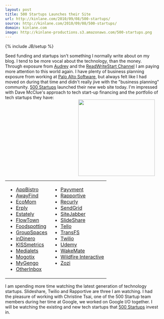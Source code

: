 ```yaml
---
layout: post
title: 500 Startups Launches their Site
url: http://kinlane.com/2010/09/08/500-startups/
source: http://kinlane.com/2010/09/08/500-startups/
domain: kinlane.com
image: http://kinlane-productions.s3.amazonaws.com/500-startups.png
---
```

{% include JB/setup %}<p><!DOCTYPE html PUBLIC "-//W3C//DTD XHTML 1.0 Transitional//EN"
    "http://www.w3.org/TR/xhtml1/DTD/xhtml1-transitional.dtd">
<html xmlns="http://www.w3.org/1999/xhtml">
  <head>
    <title></title>
  </head>
  <body>
    Seed funding and startups isn't something I normally write about on my blog. I tend to be more vocal about the technology, than the money. Through exposure from <a href=
    "http://www.audreywatters.com" target="_blank">Audrey</a> and the <a href="http://www.readwriteweb.com/start/" target="_blank">ReadWriteStart Channel</a> I am paying more attention to this world
    again. I have plenty of business planning exposure from working at <a href="http://www.paloalto.com" target="_blank">Palo Alto Software</a>, but always felt like I had moved on during that time
    and didn't really jive with the "business planning" community. <a href="http://500startups.com/" target="_blank">500 Startups</a> launched their new web site today. I'm impressed with Dave
    McClue's approach to tech start-up financing and the portfolio of tech startups they have: <img class="alignnone" style="padding: 15px;" title="500 Startups" src=
    "http://kinlane-productions.s3.amazonaws.com/500-startups.png" alt="" width="250" align="right" />
    <table cellspacing="2" cellpadding="2">
      <tbody>
        <tr>
          <td valign="top">
            <ul class="mainlist">
              <li>
                <a href="http://appbistro.com/" target="_blank">AppBistro</a>
              </li>
              <li>
                <a href="http://awayfind.com/" target="_blank">AwayFind</a>
              </li>
              <li>
                <a href="http://ecomom.com/" target="_blank">EcoMom</a>
              </li>
              <li>
                <a href="http://erply.com/" target="_blank">Erply</a>
              </li>
              <li>
                <a href="http://estately.com/" target="_blank">Estately</a>
              </li>
              <li>
                <a href="http://www.flowtown.com/" target="_blank">FlowTown</a>
              </li>
              <li>
                <a href="http://foodspotting.com/" target="_blank">Foodspotting</a>
              </li>
              <li>
                <a href="http://groupspaces.com/" target="_blank">GroupSpaces</a>
              </li>
              <li>
                <a href="http://www.indinero.com/" target="_blank">inDinero</a>
              </li>
              <li>
                <a href="https://www.kissmetrics.com/" target="_blank">KISSmetrics</a>
              </li>
              <li>
                <a href="http://medialets.com/" target="_blank">Medialets</a>
              </li>
              <li>
                <a href="http://mogotix.com/" target="_blank">Mogotix</a>
              </li>
              <li>
                <a href="http://mygengo.com/" target="_blank">MyGengo</a>
              </li>
              <li>
                <a href="http://www.otherinbox.com/" target="_blank">OtherInbox</a>
              </li>
            </ul>
          </td>
          <td valign="top">
            <ul class="mainlist">
              <li>
                <a href="http://www.payvment.com/" target="_blank">Payvment</a>
              </li>
              <li>
                <a href="http://rapportive.com/" target="_blank">Rapportive</a>
              </li>
              <li>
                <a href="http://recurly.com/" target="_blank">Recurly</a>
              </li>
              <li>
                <a href="http://sendgrid.com/" target="_blank">SendGrid</a>
              </li>
              <li>
                <a href="http://sitejabber.com/" target="_blank">SiteJabber</a>
              </li>
              <li>
                <a href="http://www.slideshare.net/" target="_blank">SlideShare</a>
              </li>
              <li>
                <a href="http://tello.com/" target="_blank">Tello</a>
              </li>
              <li>
                <a href="http://transfs.com/" target="_blank">TransFS</a>
              </li>
              <li>
                <a href="http://twilio.com/" target="_blank">Twilio</a>
              </li>
              <li>
                <a href="http://udemy.com/" target="_blank">Udemy</a>
              </li>
              <li>
                <a href="http://www.wakemate.com/" target="_blank">WakeMate</a>
              </li>
              <li>
                <a href="http://wildfireapp.com/" target="_blank">Wildfire Interactive</a>
              </li>
              <li>
                <a href="http://zozi.com/" target="_blank">Zozi</a>
              </li>
            </ul>
          </td>
        </tr>
      </tbody>
    </table>I am spending more time watching the latest generation of technology startups. Slideshare, Twilio and Rapportive are three I am watching. I had the pleasure of working with Christine
    Tsai, one of the 500 Startup team members during her time at Google, we worked on Google I/O together. I will be watching the existing and new tech startups that <a href="http://500startups.com/"
    target="_blank">500 Startups</a> invest in.
  </body>
</html></p>
